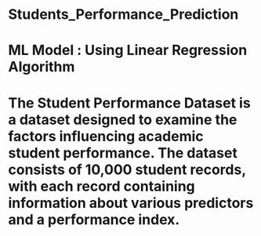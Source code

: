 # Students_Performance_Prediction
# ML Model : Using Linear Regression Algorithm
# The Student Performance Dataset is a dataset designed to examine the factors influencing academic student performance. The dataset consists of 10,000 student records, with each record containing information about various predictors and a performance index.
